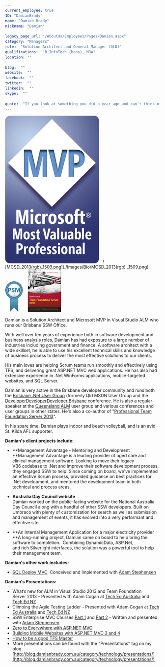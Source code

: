 ```yaml
---
current_employee: true
ID: "DamianBrady"
name: "Damian Brady"
nickname: "Damian"

legacy_page_url: "/AboutUs/Employees/Pages/Damian.aspx"
category: "Managers"
role:  "Solution Architect and General Manager (QLD)"
qualifications:  "B.InfoTech (hons), MBA"
location: ""

blog:  ""
website:  ""
facebook:  ""
twitter:  ""
linkedin:  ""
skype:  ""

quote:  "If you look at something you did a year ago and can't think of a better way to do it, it's not a sign you did it perfectly the first time, it's a sign you're not learning."
---
```


[![Microsoft_MVP_Logo.png](./Images/Bio/Microsoft_MVP_Logo.png)](https://mvp.microsoft.com/en-us/mvp/Damian%20Brady-5000595) 
  ![MCSD_2013(rgb)_1509.png](./Images/Bio/MCSD_2013(rgb) 
_1509.png)  ![PSMI.png](./Images/Bio/PSMI.png) 
   [![cover_small.png](./Images/Bio/cover_small.png)](http://brdy.in/ProTFS2013) 
  
 Damian is a Solution Architect and Microsoft MVP in Visual Studio ALM who runs our Brisbane SSW Office.  

 With well over ten years of experience both in software development and business analysis roles, Damian has had exposure to a large number of industries including government and finance. A software architect with a wide skillset, he is able to use his excellent technical skills and knowledge of business process to deliver the most effective solutions to our clients.  

 His main loves are helping Scrum teams run smoothly and effectively using TFS, and delivering great ASP.NET MVC web applications. He has also had extensive experience in .Net WinForms applications, mobile-targeted websites, and SQL Server.  

 Damian is very active in the Brisbane developer community and runs both the [Brisbane .Net User Group](http://www.meetup.com/Brisbane-Net-User-Group/ "Brisbane .Net User Group") (formerly Qld MSDN User Group and the 
[DeveloperDeveloperDeveloper Brisbane](http://www.dddbrisbane.com/ "DDD Brisbane") conference.  He is also a regular speaker at the 
[Queensland ALM](http://www.qalmug.org/ "Qld ALM User Group") user group and various conferences and user groups in other states. He's also a co-author of "[Professional Team Foundation Server 2013](http://brdy.in/ProTFS2013)".  

 In his spare time, Damian plays indoor and beach volleyball, and is an avid St. Kilda AFL supporter. 
  

**Damian's client projects include:**  

*   **Management Advantage - Mentoring and Development  
 **Management Advantage is a leading provider of aged care and clinical management software. Looking to move their legacy VB6 codebase to .Net and improve their software development process, they engaged SSW to help. Since coming on board, we've implemented an effective Scrum process, provided guidance on best practices for .Net development, and mentored the development team in both technical and process areas.

*   **Australia Day Council website**  
Damian worked on the public-facing website for the National Australia Day Council along with a handful of other SSW developers. Built on Umbraco with plenty of customization for search as well as submission and management of events, it has evolved into a very performant and effective site.
*   **An Internal Management Application for a major electricity provider  
 **A long-running project, Damian came on board to help bring the software to completion.  Combining DynamicData, ASP.Net, and rich Silverlight interfaces, the solution was a powerful tool to help their management team.
  
**Damian's other work includes:**  

*   [SQL Deploy MVC](http://nuget.org/packages/SSW.SQLDeploy.MVC): Conceived and Implemented with [Adam Stephensen](/AboutUs/Employees/Pages/AdamS.aspx)

**Damian's Presentations:**

*   What’s new for ALM in Visual Studio 2013 and Team Foundation Server 2013 - Presented with Adam Cogan at [Tech Ed Australia](http://channel9.msdn.com/Events/TechEd/Australia/2013/DEV211) and [Tech Ed NZ](http://channel9.msdn.com/Events/TechEd/NewZealand/2013/DEV101)
*   Climbing the Agile Testing Ladder - Presented with Adam Cogan at [Tech Ed Australia](http://channel9.msdn.com/Events/TechEd/Australia/2013/DEV323B) and [Tech Ed NZ](http://channel9.msdn.com/Events/TechEd/NewZealand/2013/DEV303)
*   SSW Enterprise MVC Courses [Part 1](http://www.ssw.com.au/ssw/events/Training/enterprise-MVC-part-1.aspx) and [Part 2](http://www.ssw.com.au/ssw/events/Training/Enterprise-MVC-Part-2.aspx) - Written and presented with [Adam Stephensen](/AboutUs/Employees/Pages/AdamS.aspx)
*   [Zero to Everywhere with ASP.NET MVC](http://tv.ssw.com/1785/ddd-brisbane-damian-brady-zero-to-everywhere "Zero to Everywhere with ASP.NET MVC")
*   [Building Mobile Websites with ASP.NET MVC 3 and 4](http://www.slideshare.net/damovisa/building-mobile-websites-with-aspnet-mvc-3-4-11395594 "Building Mobile Websites with ASP.NET MVC 3 and 4")
*   [How to be a good TFS Master](http://www.slideshare.net/damovisa/how-to-be-a-good-tfs-master "How to be a good TFS Master")
*   More presentations can be found with the "Presentations" tag on my blog - [http://blog.damianbrady.com.au/category/technology/presentations/](http://blog.damianbrady.com.au/category/technology/presentations/)